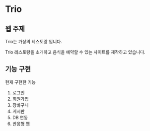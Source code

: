 # Trio
## 웹 주제

Trio는 가상의 레스토랑 입니다.

Trio 레스토랑을 소개하고 음식을 예약할 수 있는 사이트를 제작하고 있습니다.



## 기능 구현

현재 구현한 기능

1. 로그인
2. 회원가입
3. 장바구니
4. 게시판
5. DB 연동
6. 반응형 웹
